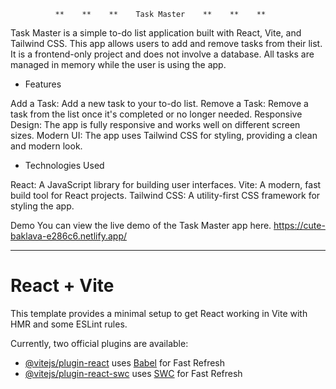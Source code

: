               **    **    **    Task Master    **    **    ** 
              
Task Master is a simple to-do list application built with React, Vite, and Tailwind CSS. This app allows users to add and remove tasks from their list. It is a frontend-only project and does not involve a database. All tasks are managed in memory while the user is using the app.

* Features
  
Add a Task: Add a new task to your to-do list.
Remove a Task: Remove a task from the list once it's completed or no longer needed.
Responsive Design: The app is fully responsive and works well on different screen sizes.
Modern UI: The app uses Tailwind CSS for styling, providing a clean and modern look.

* Technologies Used

React: A JavaScript library for building user interfaces.
Vite: A modern, fast build tool for React projects.
Tailwind CSS: A utility-first CSS framework for styling the app.

Demo
You can view the live demo of the Task Master app here.
https://cute-baklava-e286c6.netlify.app/

-----------------------------------------------------------------------------------------------------------------------------------------------------------------------------------------

# React + Vite

This template provides a minimal setup to get React working in Vite with HMR and some ESLint rules.

Currently, two official plugins are available:

- [@vitejs/plugin-react](https://github.com/vitejs/vite-plugin-react/blob/main/packages/plugin-react/README.md) uses [Babel](https://babeljs.io/) for Fast Refresh
- [@vitejs/plugin-react-swc](https://github.com/vitejs/vite-plugin-react-swc) uses [SWC](https://swc.rs/) for Fast Refresh
